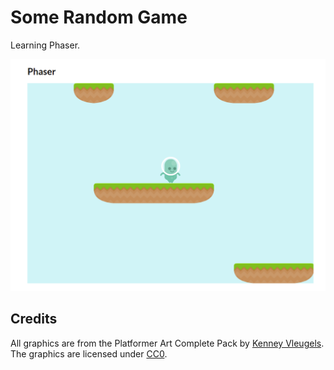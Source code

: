 # Some Random Game

Learning Phaser.

![screenshot form the game](https://raw.githubusercontent.com/s4wny/Phaser-Game/master/screenshot-1.png)

## Credits
All graphics are from the Platformer Art Complete Pack by [Kenney Vleugels](www.kenney.nl). The graphics are licensed under [CC0](http://creativecommons.org/publicdomain/zero/1.0/).
